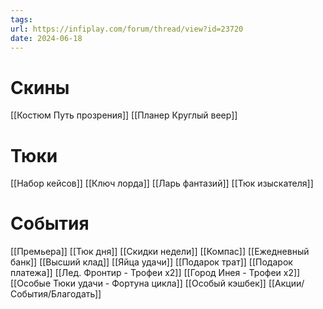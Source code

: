 ```yaml
---
tags: 
url: https://infiplay.com/forum/thread/view?id=23720
date: 2024-06-18
---
```

# Скины
[[Костюм Путь прозрения]]
[[Планер Круглый веер]]

# Тюки
[[Набор кейсов]]
[[Ключ лорда]]
[[Ларь фантазий]]
[[Тюк изыскателя]]

# События
[[Премьера]]
[[Тюк дня]]
[[Скидки недели]]
[[Компас]]
[[Ежедневный банк]]
[[Высший клад]]
[[Яйца удачи]]
[[Подарок трат]]
[[Подарок платежа]]
[[Лед. Фронтир - Трофеи х2]]
[[Город Инея  - Трофеи х2]]
[[Особые Тюки удачи - Фортуна цикла]]
[[Особый кэшбек]]
[[Акции/События/Благодать]]
